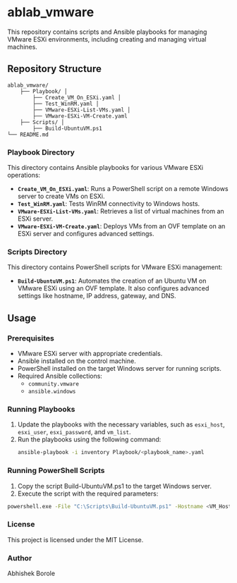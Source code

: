 # ablab_vmware

This repository contains scripts and Ansible playbooks for managing VMware ESXi environments, including creating and managing virtual machines.

## Repository Structure
```
ablab_vmware/ 
    ├── Playbook/ │ 
        ├── Create_VM_On_ESXi.yaml │ 
        ├── Test_WinRM.yaml │ 
        ├── VMware-ESXi-List-VMs.yaml │ 
        ├── VMware-ESXi-VM-Create.yaml 
    ├── Scripts/ │ 
        ├── Build-UbuntuVM.ps1 
└── README.md
```
### Playbook Directory

This directory contains Ansible playbooks for various VMware ESXi operations:

- **`Create_VM_On_ESXi.yaml`**: Runs a PowerShell script on a remote Windows server to create VMs on ESXi.
- **`Test_WinRM.yaml`**: Tests WinRM connectivity to Windows hosts.
- **`VMware-ESXi-List-VMs.yaml`**: Retrieves a list of virtual machines from an ESXi server.
- **`VMware-ESXi-VM-Create.yaml`**: Deploys VMs from an OVF template on an ESXi server and configures advanced settings.

### Scripts Directory

This directory contains PowerShell scripts for VMware ESXi management:

- **`Build-UbuntuVM.ps1`**: Automates the creation of an Ubuntu VM on VMware ESXi using an OVF template. It also configures advanced settings like hostname, IP address, gateway, and DNS.

## Usage

### Prerequisites

- VMware ESXi server with appropriate credentials.
- Ansible installed on the control machine.
- PowerShell installed on the target Windows server for running scripts.
- Required Ansible collections:
  - `community.vmware`
  - `ansible.windows`

### Running Playbooks

1. Update the playbooks with the necessary variables, such as `esxi_host`, `esxi_user`, `esxi_password`, and `vm_list`.
2. Run the playbooks using the following command:
   ```bash
   ansible-playbook -i inventory Playbook/<playbook_name>.yaml
   ```

### Running PowerShell Scripts
1. Copy the script Build-UbuntuVM.ps1 to the target Windows server.
2. Execute the script with the required parameters:
```bash
powershell.exe -File "C:\Scripts\Build-UbuntuVM.ps1" -Hostname <VM_Hostname> -IPAddress <VM_IPAddress>
```
### License
This project is licensed under the MIT License.

### Author
Abhishek Borole